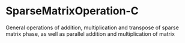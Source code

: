 # SparseMatrixOperation-C
General operations of addition, multiplication and transpose of sparse matrix phase, as well as parallel addition and multiplication of matrix
